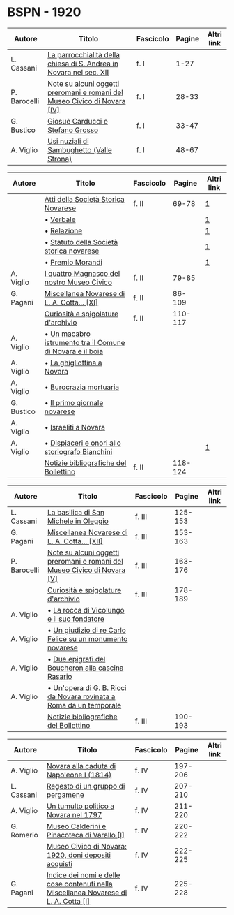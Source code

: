 # BSPN - 1920

| Autore       | Titolo                                                                                                                         | Fascicolo | Pagine | Altri link |
|--------------|--------------------------------------------------------------------------------------------------------------------------------|-----------|--------|------------|
| L. Cassani   | [La parrocchialità della chiesa di S. Andrea in Novara nel sec. XII](https://en.calameo.com/read/007260735337473d65ae4)        | f. I      | 1-27   |            |
| P. Barocelli | [Note su alcuni oggetti preromani e romani del Museo Civico di Novara [IV]](https://en.calameo.com/read/007260735337473d65ae4) | f. I      | 28-33  |            |
| G. Bustico   | [Giosuè Carducci e Stefano Grosso](https://en.calameo.com/read/007260735337473d65ae4)                                          | f. I      | 33-47  |            |
| A. Viglio    | [Usi nuziali di Sambughetto (Valle Strona)](https://en.calameo.com/read/007260735337473d65ae4)                                 | f. I      | 48-67  |            |

| Autore     | Titolo                                                                                                         | Fascicolo | Pagine  | Altri link                                             |
|------------|----------------------------------------------------------------------------------------------------------------|-----------|---------|--------------------------------------------------------|
|            | [Atti della Società Storica Novarese](http://www.ssno.it/BSPNo/bspn_not20.html#201)                            | f. II     | 69-78   | [1](https://en.calameo.com/read/0072607354266ce9807cf) |
|            | • [Verbale](http://www.ssno.it/BSPNo/bspn_not20.html#verb)                                                     |           |         | [1](https://en.calameo.com/read/0072607354266ce9807cf) |
|            | • [Relazione](http://www.ssno.it/BSPNo/bspn_not20.html#rel)                                                    |           |         | [1](https://en.calameo.com/read/0072607354266ce9807cf) |
|            | • [Statuto della Società storica novarese](http://www.ssno.it/BSPNo/bspn_not20.html#stat)                      |           |         | [1](https://en.calameo.com/read/0072607354266ce9807cf) |
|            | • [Premio Morandi](http://www.ssno.it/BSPNo/bspn_not20.html#pmor)                                              |           |         | [1](https://en.calameo.com/read/0072607354266ce9807cf) |
| A. Viglio  | [I quattro Magnasco del nostro Museo Civico](https://en.calameo.com/read/0072607354266ce9807cf)                | f. II     | 79-85   |                                                        |
| G. Pagani  | [Miscellanea Novarese di L. A. Cotta... [XI]](https://en.calameo.com/read/0072607354266ce9807cf)               | f. II     | 86-109  |                                                        |
|            | [Curiosità e spigolature d'archivio](https://en.calameo.com/read/0072607354266ce9807cf)                        | f. II     | 110-117 |                                                        |
| A. Viglio  | • [Un macabro istrumento tra il Comune di Novara e il boia](https://en.calameo.com/read/0072607354266ce9807cf) |           |         |                                                        |
| A. Viglio  | • [La ghigliottina a Novara](https://en.calameo.com/read/0072607354266ce9807cf)                                |           |         |                                                        |
| A. Viglio  | • [Burocrazia mortuaria](https://en.calameo.com/read/0072607354266ce9807cf)                                    |           |         |                                                        |
| G. Bustico | • [Il primo giornale novarese](https://en.calameo.com/read/0072607354266ce9807cf)                              |           |         |                                                        |
| A. Viglio  | • [Israeliti a Novara](https://en.calameo.com/read/0072607354266ce9807cf)                                      |           |         |                                                        |
| A. Viglio  | • [Dispiaceri e onori allo storiografo Bianchini](http://www.ssno.it/BSPNo/1920_Viglio_Bianchini.pdf)          |           |         | [1](https://en.calameo.com/read/0072607354266ce9807cf) |
|            | [Notizie bibliografiche del Bollettino](https://en.calameo.com/read/0072607354266ce9807cf)                     | f. II     | 118-124 |                                                        |

| Autore       | Titolo                                                                                                                        | Fascicolo | Pagine  | Altri link |
|--------------|-------------------------------------------------------------------------------------------------------------------------------|-----------|---------|------------|
| L. Cassani   | [La basilica di San Michele in Oleggio](https://en.calameo.com/read/007260735f06377b02ae5)                                    | f. III    | 125-153 |            |
| G. Pagani    | [Miscellanea Novarese di L. A. Cotta... [XII]](https://en.calameo.com/read/007260735f06377b02ae5)                             | f. III    | 153-163 |            |
| P. Barocelli | [Note su alcuni oggetti preromani e romani del Museo Civico di Novara [V]](https://en.calameo.com/read/007260735f06377b02ae5) | f. III    | 163-176 |            |
|              | [Curiosità e spigolature d'archivio](https://en.calameo.com/read/007260735f06377b02ae5)                                       | f. III    | 178-189 |            |
| A. Viglio    | • [La rocca di Vicolungo e il suo fondatore](https://en.calameo.com/read/007260735f06377b02ae5)                               |           |         |            |
| A. Viglio    | • [Un giudizio di re Carlo Felice su un monumento novarese](https://en.calameo.com/read/007260735f06377b02ae5)                |           |         |            |
| A. Viglio    | • [Due epigrafi del Boucheron alla cascina Rasario](https://en.calameo.com/read/007260735f06377b02ae5)                        |           |         |            |
| A. Viglio    | • [Un'opera di G. B. Ricci da Novara rovinata a Roma da un temporale](https://en.calameo.com/read/007260735f06377b02ae5)      |           |         |            |
|              | [Notizie bibliografiche del Bollettino](https://en.calameo.com/read/007260735f06377b02ae5)                                    | f. III    | 190-193 |            |

| Autore     | Titolo                                                                                                                                    | Fascicolo | Pagine  | Altri link |
|------------|-------------------------------------------------------------------------------------------------------------------------------------------|-----------|---------|------------|
| A. Viglio  | [Novara alla caduta di Napoleone I (1814)](https://en.calameo.com/read/00726073524b3aabcf8ca)                                             | f. IV     | 197-206 |            |
| L. Cassani | [Regesto di un gruppo di pergamene](https://en.calameo.com/read/00726073524b3aabcf8ca)                                                    | f. IV     | 207-210 |            |
| A. Viglio  | [Un tumulto politico a Novara nel 1797](https://en.calameo.com/read/00726073524b3aabcf8ca)                                                | f. IV     | 211-220 |            |
| G. Romerio | [Museo Calderini e Pinacoteca di Varallo [I]](https://en.calameo.com/read/00726073524b3aabcf8ca)                                          | f. IV     | 220-222 |            |
|            | [Museo Civico di Novara: 1920, doni depositi acquisti](https://en.calameo.com/read/00726073524b3aabcf8ca)                                 | f. IV     | 222-225 |            |
| G. Pagani  | [Indice dei nomi e delle cose contenuti nella Miscellanea Novarese di L. A. Cotta [I]](https://en.calameo.com/read/00726073524b3aabcf8ca) | f. IV     | 225-228 |            |
